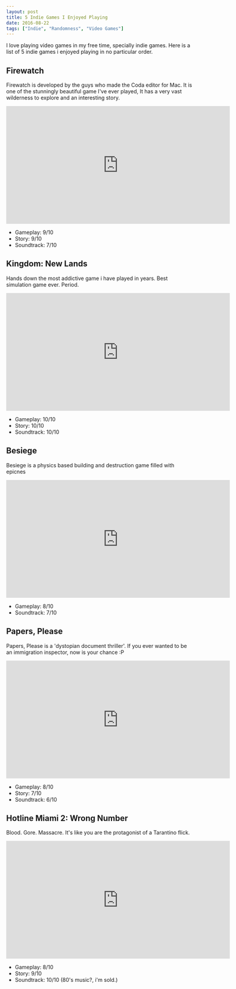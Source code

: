 ```yaml
---
layout: post
title: 5 Indie Games I Enjoyed Playing
date: 2016-08-22
tags: ["Indie", "Randomness", "Video Games"]
---
```


I love playing video games in my free time, specially indie games. Here is a list of 5 indie games i enjoyed playing in no particular order.

## Firewatch

Firewatch is developed by the guys who made the Coda editor for Mac. It is one of the stunningly beautiful game I've ever played, It has a very vast wilderness to explore and an interesting story.

<iframe width="600" height="315" src="https://www.youtube.com/embed/kZX3MgsRb0A" frameborder="0" allowfullscreen></iframe>

- Gameplay: 9/10
- Story: 9/10
- Soundtrack: 7/10

## Kingdom: New Lands

Hands down the most addictive game i have played in years. Best simulation game ever. Period.

<iframe width="600" height="315" src="https://www.youtube.com/embed/x170xAiKF1s" frameborder="0" allowfullscreen></iframe>

- Gameplay: 10/10
- Story: 10/10
- Soundtrack: 10/10

## Besiege

Besiege is a physics based building and destruction game filled with epicnes

<iframe width="600" height="315" src="https://www.youtube.com/embed/8zPMeWZuVo0" frameborder="0" allowfullscreen></iframe>

- Gameplay: 8/10
- Soundtrack: 7/10

## Papers, Please

Papers, Please is a 'dystopian document thriller'. If you ever wanted to be an immigration inspector, now is your chance :P

<iframe width="600" height="315" src="https://www.youtube.com/embed/_QP5X6fcukM" frameborder="0" allowfullscreen></iframe>

- Gameplay: 8/10
- Story: 7/10
- Soundtrack: 6/10

## Hotline Miami 2: Wrong Number

Blood. Gore. Massacre. It's like you are the protagonist of a Tarantino flick.

<iframe width="600" height="315" src="https://www.youtube.com/embed/PAhRtGPjvnU" frameborder="0" allowfullscreen></iframe>

- Gameplay: 8/10
- Story: 9/10
- Soundtrack: 10/10 (80's music?, i'm sold.)
